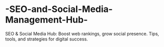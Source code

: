 # -SEO-and-Social-Media-Management-Hub-
 SEO &amp; Social Media Hub: Boost web rankings, grow social presence. Tips, tools, and strategies for digital success.
